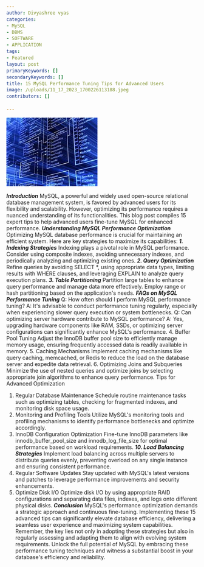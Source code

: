 ```yaml
---
author: Divyashree vyas
categories: 
- MySQL
- DBMS
- SOFTWARE
- APPLICATION
tags: 
- Featured
layout: post
primaryKeywords: []
secondaryKeywords: []
title: 15 MySQL Performance Tuning Tips for Advanced Users
image: /uploads/11_17_2023_1700226113188.jpeg
contributors: []

---
```

  ![](/uploads/11_17_2023_1700226146631_jpeg)

***Introduction***
MySQL, a powerful and widely used open-source relational database management system, is favored by advanced users for its flexibility and scalability. However, optimizing its performance requires a nuanced understanding of its functionalities. This blog post compiles 15 expert tips to help advanced users fine-tune MySQL for enhanced performance.
***Understanding MySQL Performance Optimization***
Optimizing MySQL database performance is crucial for maintaining an efficient system. Here are key strategies to maximize its capabilities:
***1. Indexing Strategies***
Indexing plays a pivotal role in MySQL performance. Consider using composite indexes, avoiding unnecessary indexes, and periodically analyzing and optimizing existing ones.
***2. Query Optimization***
Refine queries by avoiding SELECT *, using appropriate data types, limiting results with WHERE clauses, and leveraging EXPLAIN to analyze query execution plans.
***3. Table Partitioning***
Partition large tables to enhance query performance and manage data more effectively. Employ range or hash partitioning based on the application's needs.
***FAQs on MySQL Performance Tuning***
Q: How often should I perform MySQL performance tuning?
A: It's advisable to conduct performance tuning regularly, especially when experiencing slower query execution or system bottlenecks.
Q: Can optimizing server hardware contribute to MySQL performance?
A: Yes, upgrading hardware components like RAM, SSDs, or optimizing server configurations can significantly enhance MySQL's performance.
4. Buffer Pool Tuning
Adjust the InnoDB buffer pool size to efficiently manage memory usage, ensuring frequently accessed data is readily available in memory.
5. Caching Mechanisms
Implement caching mechanisms like query caching, memcached, or Redis to reduce the load on the database server and expedite data retrieval.
6. Optimizing Joins and Subqueries
Minimize the use of nested queries and optimize joins by selecting appropriate join algorithms to enhance query performance.
Tips for Advanced Optimization
1. Regular Database Maintenance
Schedule routine maintenance tasks such as optimizing tables, checking for fragmented indexes, and monitoring disk space usage.
1. Monitoring and Profiling Tools
Utilize MySQL's monitoring tools and profiling mechanisms to identify performance bottlenecks and optimize accordingly.
1. InnoDB Configuration Optimization
Fine-tune InnoDB parameters like innodb_buffer_pool_size and innodb_log_file_size for optimal performance based on workload requirements.
***10. Load Balancing Strategies***
Implement load balancing across multiple servers to distribute queries evenly, preventing overload on any single instance and ensuring consistent performance.
11. Regular Software Updates
Stay updated with MySQL's latest versions and patches to leverage performance improvements and security enhancements.
12. Optimize Disk I/O
Optimize disk I/O by using appropriate RAID configurations and separating data files, indexes, and logs onto different physical disks.
***Conclusion***
MySQL's performance optimization demands a strategic approach and continuous fine-tuning. Implementing these 15 advanced tips can significantly elevate database efficiency, delivering a seamless user experience and maximizing system capabilities.
Remember, the key lies not only in adopting these strategies but also in regularly assessing and adapting them to align with evolving system requirements.
Unlock the full potential of MySQL by embracing these performance tuning techniques and witness a substantial boost in your database's efficiency and reliability.



